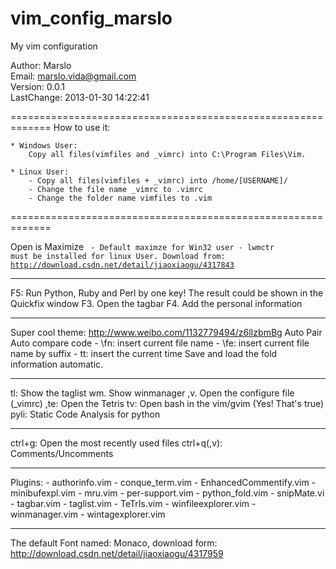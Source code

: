 vim_config_marslo
=================

My vim configuration

Author: Marslo<br />
Email: marslo.vida@gmail.com<br />
Version: 0.0.1<br />
LastChange: 2013-01-30 14:22:41<br />

=============================================================
How to use it:

    * Windows User:
        Copy all files(vimfiles and _vimrc) into C:\Program Files\Vim.

    * Linux User:
        - Copy all files(vimfiles + _vimrc) into /home/[USERNAME]/
        - Change the file name _vimrc to .vimrc
        - Change the folder name vimfiles to .vim


=============================================================

Open is Maximize 
<code>
    - Default maximze for Win32 user 
    - lwmctr must be installed for linux User. Download from: http://download.csdn.net/detail/jiaoxiaogu/4317843
</code>

---------------------------------------------------------------

F5: Run Python, Ruby and Perl by one key!
The result could be shown in the Quickfix window
F3. Open the tagbar
F4. Add the personal information

--------------------------------------------------------------

Super cool theme: http://www.weibo.com/1132779494/z6lIzbmBg
Auto Pair 
Auto compare code 
    - \fn: insert current file name
    - \fe: insert current file name by suffix
    - tt:  insert the current time
Save and load the fold information automatic.

---------------------------------------------------------------

tl:     Show the taglist
wm.    Show winmanager
,v.    Open the configure file (_vimrc)
,te:    Open the Tetris
tv:     Open bash in the vim/gvim (Yes! That's true)
pyli:   Static Code Analysis for python

---------------------------------------------------------------

ctrl+g:     Open the most recently used files
ctrl+q(,v): Comments/Uncomments

---------------------------------------------------------------
Plugins:
    - authorinfo.vim
    - conque_term.vim
    - EnhancedCommentify.vim
    - minibufexpl.vim
    - mru.vim
    - per-support.vim
    - python_fold.vim
    - snipMate.vi
    - tagbar.vim
    - taglist.vim
    - TeTrIs.vim
    - winfileexplorer.vim
    - winmanager.vim
    - wintagexplorer.vim

-----------------------------

The default Font named: Monaco, download form: http://download.csdn.net/detail/jiaoxiaogu/4317959



